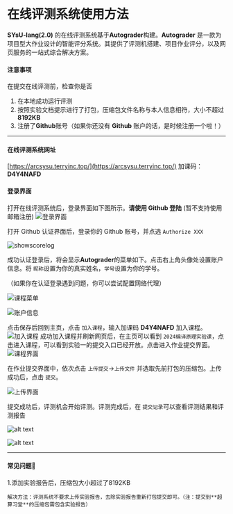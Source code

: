 # 在线评测系统使用方法

**SYsU-lang(2.0)** 的在线评测系统基于**Autograder**构建。**Autograder** 是一款为项目型大作业设计的智能评分系统。其提供了评测机搭建、项目作业评分，以及网页服务的一站式综合解决方案。

#### 注意事项

在提交在线评测前，检查你是否

1. 在本地成功运行评测
2. 按照实验文档提示进行了打包，压缩包文件名称与本人信息相符，大小不超过**8192KB**
3. 注册了**Github**账号（如果你还没有 **Github** 账户的话，是时候注册一个啦！）

---

#### 在线评测系统网址

[https://arcsysu.terryinc.top/](https://arcsysu.terryinc.top/)
加课码：**D4Y4NAFD**

#### 登录界面

打开在线评测系统后，登录界面如下图所示。**请使用 Github 登陆** (暂不支持使用邮箱注册)
![登录界面](../images/AG_login.png)

打开 Github 认证界面后，登录你的 Github 账号，并点选 `Authorize XXX`

![showscorelog](../images/scoreserver/shouquan.jpg)

成功认证登录后，将会显示**Autograder**的菜单如下。点击右上角头像处设置账户信息。将 `昵称`设置为你的真实姓名，`学号`设置为你的学号。

（如果你在认证登录遇到问题，你可以尝试配置网络代理）

![课程菜单](../images/AG_menu.png)

![账户信息](../images/AG_account.png)

点击保存后回到主页，点击 `加入课程`，输入加课码 **D4Y4NAFD** 加入课程。
![加入课程](../images/AG_joinclass.png)
成功加入课程并刷新网页后，在主页可以看到 `2024编译原理实验课`，点击进入课程，可以看到实验一的提交入口已经开放。点击进入作业提交界面。
![课程界面](../images/AG_lab1.png)

在作业提交界面中，依次点击 `上传提交`->`上传文件` 并选取先前打包的压缩包。上传成功后，点击 `提交`。

![上传界面](../images/AG_upload.png)

提交成功后，评测机会开始评测。评测完成后，在 `提交记录`可以查看评测结果和评测报告

![alt text](../images/AG_record.png)

![alt text](../images/AG_report.png)

---

#### 常见问题🙋

1.添加实验报告后，压缩包大小超过了8192KB

    解决方法：评测系统不要求上传实验报告，去除实验报告重新打包提交即可。（注：提交到**超算习堂**的压缩包需包含实验报告）
